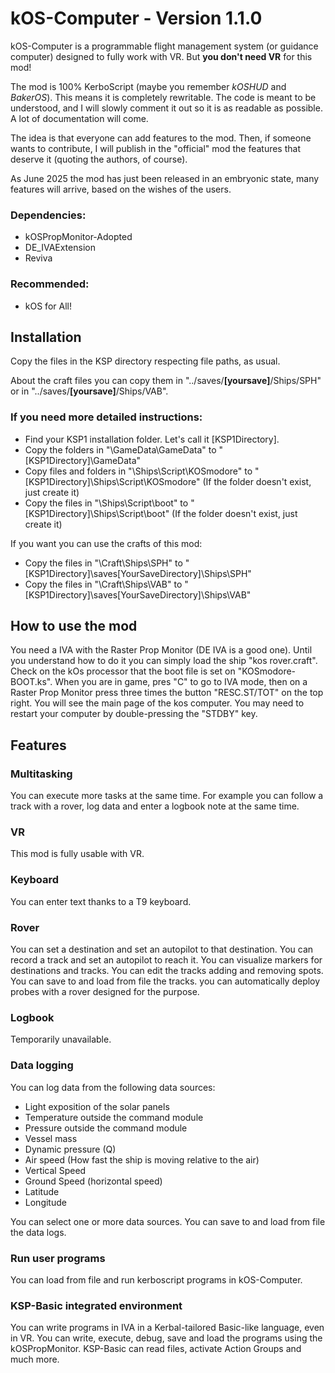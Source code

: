 # kOS-Computer - Version 1.1.0

kOS-Computer is a programmable flight management system (or guidance computer) designed to fully work with VR. But **you don't need VR** for this mod!

The mod is 100% KerboScript (maybe you remember _kOSHUD_ and _BakerOS_). This means it is completely rewritable. The code is meant to be understood, and I will slowly comment it out so it is as readable as possible. A lot of documentation will come.

The idea is that everyone can add features to the mod. Then, if someone wants to contribute, I will publish in the "official" mod the features that deserve it (quoting the authors, of course).

As June 2025 the mod has just been released in an embryonic state, many features will arrive, based on the wishes of the users.

### Dependencies:
* kOSPropMonitor-Adopted
* DE_IVAExtension
* Reviva

### Recommended:
* kOS for All!

## Installation
Copy the files in the KSP directory respecting file paths, as usual.

About the craft files you can copy them in "../saves/**[yoursave]**/Ships/SPH" or in "../saves/**[yoursave]**/Ships/VAB".

### If you need more detailed instructions:
* Find your KSP1 installation folder. Let's call it [KSP1Directory].
* Copy the folders in "\GameData\GameData\" to "[KSP1Directory]\GameData\"
* Copy files and folders in "\Ships\Script\KOSmodore" to "[KSP1Directory]\Ships\Script\KOSmodore"
  (If the folder doesn't exist, just create it)
* Copy the files in "\Ships\Script\boot" to "[KSP1Directory]\Ships\Script\boot"
  (If the folder doesn't exist, just create it)

If you want you can use the crafts of this mod:
* Copy the files in "\Craft\Ships\SPH" to "[KSP1Directory]\saves\[YourSaveDirectory]\Ships\SPH"
* Copy the files in "\Craft\Ships\VAB" to "[KSP1Directory]\saves\[YourSaveDirectory]\Ships\VAB"
## How to use the mod
You need a IVA with the Raster Prop Monitor (DE IVA is a good one). Until you understand how to do it you can simply load the ship "kos rover.craft". Check on the kOs processor that the boot file is set on "KOSmodore-BOOT.ks". When you are in game, pres "C" to go to IVA mode, then on a Raster Prop Monitor press three times the button "RESC.ST/TOT" on the top right. You will see the main page of the kos computer. You may need to restart your computer by double-pressing the "STDBY" key.
## Features
### Multitasking
You can execute more tasks at the same time. For example you can follow a track with a rover, log data and enter a logbook note at the same time.
### VR
This mod is fully usable with VR.
### Keyboard
You can enter text thanks to a T9 keyboard.
### Rover
You can set a destination and set an autopilot to that destination.
You can record a track and set an autopilot to reach it.
You can visualize markers for destinations and tracks.
You can edit the tracks adding and removing spots.
You can save to and load from file the tracks.
you can automatically deploy probes with a rover designed for the purpose.
### Logbook
Temporarily unavailable.
### Data logging
You can log data from the following data sources:
* Light exposition of the solar panels 
* Temperature outside the command module
* Pressure outside the command module
* Vessel mass
* Dynamic pressure (Q)
* Air speed (How fast the ship is moving relative to the air)
* Vertical Speed
* Ground Speed (horizontal speed)
* Latitude
* Longitude

You can select one or more data sources.
You can save to and load from file the data logs.
### Run user programs
You can load from file and run kerboscript programs in kOS-Computer.
### KSP-Basic integrated environment
You can write programs in IVA in a Kerbal-tailored Basic-like language, even in VR. You can write, execute, debug, save and load the programs using the kOSPropMonitor.
KSP-Basic can read files, activate Action Groups and much more.
